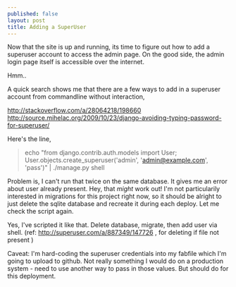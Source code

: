 ```yaml
---
published: false
layout: post
title: Adding a SuperUser
---
```


Now that the site is up and running, its time to figure out how to add a superuser account to access the admin page. On the good side, the admin login page itself is accessible over the internet. 

Hmm.. 

A quick search shows me that there are a few ways to add in a superuser account from commandline without interaction,

http://stackoverflow.com/a/28064218/198660
http://source.mihelac.org/2009/10/23/django-avoiding-typing-password-for-superuser/

Here's the line,
> echo "from django.contrib.auth.models import User; User.objects.create_superuser('admin', 'admin@example.com', 'pass')" | ./manage.py shell

Problem is, I can't run that twice on the same database. It gives me an error about user already present. Hey, that *might* work out! I'm not particularily interested in migrations for this project right now, so it should be alright to just delete the sqlite database and recreate it during each deploy. Let me check the script again.

Yes, I've scripted it like that. Delete database, migrate, then add user via shell. (ref: http://superuser.com/a/887349/147726 , for deleting if file not present )

Caveat: I'm hard-coding the superuser credentials into my fabfile which I'm going to upload to github. Not really something I would do on a production system - need to use another way to pass in those values. But should do for this deployment. 

